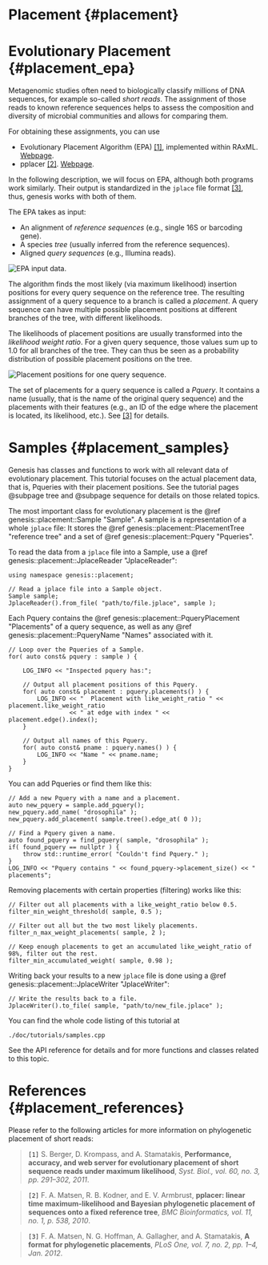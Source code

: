 Placement {#placement}
===========

# Evolutionary Placement {#placement_epa}

Metagenomic studies often need to biologically classify millions of DNA sequences, for example
so-called *short reads*. The assignment of those reads to known reference sequences helps to assess
the composition and diversity of microbial communities and allows for comparing them.

For obtaining these assignments, you can use
 *  Evolutionary Placement Algorithm (EPA) [[1]](#placement_references_1), implemented within RAxML.
    [Webpage](http://sco.h-its.org/exelixis/web/software/epa/index.html).
 *  pplacer [[2]](#placement_references_2).
    [Webpage](http://matsen.fhcrc.org/pplacer/).

In the following description, we will focus on EPA, although both programs work similarly.
Their output is standardized in the `jplace` file format [[3]](#placement_references_3),
thus, genesis works with both of them.

The EPA takes as input:

 *  An alignment of *reference sequences* (e.g., single 16S or barcoding gene).
 *  A species *tree* (usually inferred from the reference sequences).
 *  Aligned *query sequences* (e.g., Illumina reads).

![EPA input data.](epa_input.png)

The algorithm finds the most likely (via maximum likelihood) insertion positions for every query
sequence on the reference tree. The resulting assignment of a query sequence to a branch is
called a *placement*. A query sequence can have multiple possible placement positions at different
branches of the tree, with different likelihoods.

The likelihoods of placement positions are usually transformed into the *likelihood weight ratio*.
For a given query sequence, those values sum up to 1.0 for all branches of the tree.
They can thus be seen as a probability distribution of possible placement positions on the tree.

![Placement positions for one query sequence.](epa_placement.png)

The set of placements for a query sequence is called a *Pquery*. It contains a name (usually, that
is the name of the original query sequence) and the placements with their features (e.g., an ID of
the edge where the placement is located, its likelihood, etc.).
See [[3]](#placement_references_3) for details.

# Samples {#placement_samples}

Genesis has classes and functions to work with all relevant data of evolutionary placement.
This tutorial focuses on the actual placement data, that is, Pqueries with their placement
positions.
See the tutorial pages @subpage tree and @subpage sequence for details on those related topics.

The most important class for evolutionary placement is the @ref genesis::placement::Sample "Sample".
A sample is a representation of a whole `jplace` file: It stores the
@ref genesis::placement::PlacementTree "reference tree" and a set of
@ref genesis::placement::Pquery "Pqueries".

To read the data from a `jplace` file into a Sample, use a
@ref genesis::placement::JplaceReader "JplaceReader":

~~~{.cpp}
using namespace genesis::placement;

// Read a jplace file into a Sample object.
Sample sample;
JplaceReader().from_file( "path/to/file.jplace", sample );
~~~

Each Pquery contains the @ref genesis::placement::PqueryPlacement "Placements" of a query sequence,
as well as any @ref genesis::placement::PqueryName "Names" associated with it.

~~~{.cpp}
// Loop over the Pqueries of a Sample.
for( auto const& pquery : sample ) {

    LOG_INFO << "Inspected pquery has:";

    // Output all placement positions of this Pquery.
    for( auto const& placement : pquery.placements() ) {
        LOG_INFO << "  Placement with like_weight_ratio " << placement.like_weight_ratio
                 << " at edge with index " << placement.edge().index();
    }

    // Output all names of this Pquery.
    for( auto const& pname : pquery.names() ) {
        LOG_INFO << "Name " << pname.name;
    }
}
~~~

You can add Pqueries or find them like this:

~~~{.cpp}
// Add a new Pquery with a name and a placement.
auto new_pquery = sample.add_pquery();
new_pquery.add_name( "drosophila" );
new_pquery.add_placement( sample.tree().edge_at( 0 ));

// Find a Pquery given a name.
auto found_pquery = find_pquery( sample, "drosophila" );
if( found_pquery == nullptr ) {
    throw std::runtime_error( "Couldn't find Pquery." );
}
LOG_INFO << "Pquery contains " << found_pquery->placement_size() << " placements";
~~~

Removing placements with certain properties (filtering) works like this:

~~~{.cpp}
// Filter out all placements with a like_weight_ratio below 0.5.
filter_min_weight_threshold( sample, 0.5 );

// Filter out all but the two most likely placements.
filter_n_max_weight_placements( sample, 2 );

// Keep enough placements to get an accumulated like_weight_ratio of 98%, filter out the rest.
filter_min_accumulated_weight( sample, 0.98 );
~~~

Writing back your results to a new `jplace` file is done using a
@ref genesis::placement::JplaceWriter "JplaceWriter":

~~~{.cpp}
// Write the results back to a file.
JplaceWriter().to_file( sample, "path/to/new_file.jplace" );
~~~

You can find the whole code listing of this tutorial at

    ./doc/tutorials/samples.cpp

See the API reference for details and for more functions and classes related to this topic.

# References {#placement_references}

Please refer to the following articles for more information on phylogenetic placement of short
reads:

> <a name="placement_references_1">`[1]`</a> S. Berger, D. Krompass, and A. Stamatakis,
> **Performance, accuracy, and web server for evolutionary placement of short sequence reads
> under maximum likelihood**,
> *Syst. Biol., vol. 60, no. 3, pp. 291–302, 2011*.

> <a name="placement_references_2">`[2]`</a> F. A. Matsen, R. B. Kodner, and E. V. Armbrust,
> **pplacer: linear time maximum-likelihood and Bayesian phylogenetic placement of sequences
> onto a fixed reference tree**,
> *BMC Bioinformatics, vol. 11, no. 1, p. 538, 2010*.

> <a name="placement_references_3">`[3]`</a> F. A. Matsen, N. G. Hoffman, A. Gallagher, and A. Stamatakis,
> **A format for phylogenetic placements**,
> *PLoS One, vol. 7, no. 2, pp. 1–4, Jan. 2012*.
